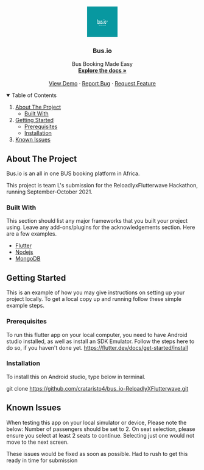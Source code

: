 <!-- PROJECT LOGO -->
<br />
<p align="center">
  <a href="https://github.com/crataristo4/bus_io-ReloadlyXFlutterwave">
    <img src="assets/logo/logo.png" alt="Logo" width="80" height="80">
  </a>

  <h3 align="center">Bus.io</h3>

  <p align="center">
    Bus Booking Made Easy
    <br />
    <a href="#"><strong>Explore the docs »</strong></a>
    <br />
    <br />
    <a href="#">View Demo</a>
    ·
    <a href="#">Report Bug</a>
    ·
    <a href="#">Request Feature</a>
  </p>
</p>



<!-- TABLE OF CONTENTS -->
<details open="open">
  <summary>Table of Contents</summary>
  <ol>
    <li>
      <a href="#about-the-project">About The Project</a>
      <ul>
        <li><a href="#built-with">Built With</a></li>
      </ul>
    </li>
    <li>
      <a href="#getting-started">Getting Started</a>
      <ul>
        <li><a href="#prerequisites">Prerequisites</a></li>
        <li><a href="#installation">Installation</a></li>
      </ul>
    </li>
<li><a href="#Issues">Known Issues</a></li>
    
  </ol>
</details>



<!-- ABOUT THE PROJECT -->
## About The Project


Bus.io is an all in one BUS booking platform in Africa.

This project is team L's submission for the ReloadlyxFlutterwave Hackathon, running September-October 2021.



### Built With

This section should list any major frameworks that you built your project using. Leave any add-ons/plugins for the acknowledgements section. Here are a few examples.
* [Flutter](https://flutter.dev)
* [Nodejs](https://nodejs.org)
* [MongoDB](https://mongodb.com)



<!-- GETTING STARTED -->
## Getting Started

This is an example of how you may give instructions on setting up your project locally.
To get a local copy up and running follow these simple example steps.

### Prerequisites

To run this flutter app on your local computer, you need to have Android studio installed, as well as install an SDK Emulator.
Follow the steps here  to do so, if you haven't done yet. https://flutter.dev/docs/get-started/install

### Installation
To install this on Android studio, type below in terminal.

git clone https://github.com/crataristo4/bus_io-ReloadlyXFlutterwave.git


<!-- USAGE EXAMPLES -->

## Known Issues

When testing this app on your local simulator or device, Please note the below:
Number of passengers should be set to 2.
On seat selection, please ensure you select at least 2 seats to continue. Selecting just one would not move to the next screen.


These issues would be fixed as soon as possible. Had to rush to get this ready in time for submission



